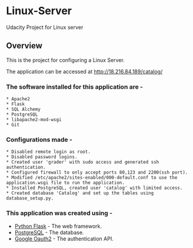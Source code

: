 # Linux-Server
Udacity Project for Linux server

## Overview
This is the project for configuring a Linux Server.

The application can be accessed at http://18.216.84.189/catalog/

### The software installed for this application are - 
	* Apache2
	* Flask
	* SQL Alchemy
	* PostgreSQL
	* libapache2-mod-wsgi
	* Git
	

### Configurations made - 
	* Disabled remote login as root.
	* Disabled password logins.
	* Created user 'grader' with sudo access and generated ssh authentication.
	* Configured firewall to only accept ports 80,123 and 2200(ssh port).
	* Modified /etc/apache2/sites-enabled/000-default.conf to use the application.wsgi file to run the application.
	* Installed PostgreSQL, created user 'catalog' with limited access. 
	* Created database 'Catalog' and set up the tables using database_setup.py.


### This application was created using - 
* [Python Flask](http://flask.pocoo.org/) - The web framework.
* [PostgreSQL](https://www.postgresql.org/) - The database.
* [Google Oauth2](https://developers.google.com/identity/protocols/OAuth2) - The authentication API.





